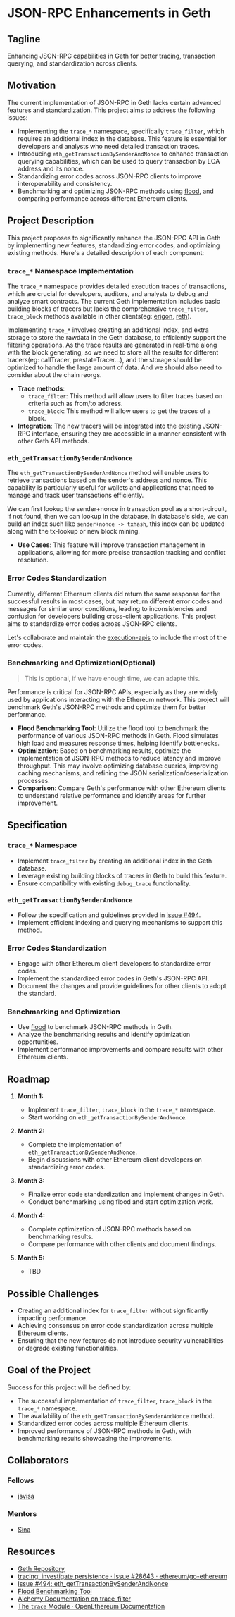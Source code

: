# JSON-RPC Enhancements in Geth

## Tagline

Enhancing JSON-RPC capabilities in Geth for better tracing, transaction querying, and standardization across clients.

## Motivation

The current implementation of JSON-RPC in Geth lacks certain advanced features and standardization. This project aims to address the following issues:

- Implementing the `trace_*` namespace, specifically `trace_filter`, which requires an additional index in the database. This feature is essential for developers and analysts who need detailed transaction traces.
- Introducing `eth_getTransactionBySenderAndNonce` to enhance transaction querying capabilities, which can be used to query transaction by EOA address and its nonce.
- Standardizing error codes across JSON-RPC clients to improve interoperability and consistency.
- Benchmarking and optimizing JSON-RPC methods using [flood](https://github.com/paradigmxyz/flood), and comparing performance across different Ethereum clients.

## Project Description

This project proposes to significantly enhance the JSON-RPC API in Geth by implementing new features, standardizing error codes, and optimizing existing methods. Here's a detailed description of each component:

### `trace_*` Namespace Implementation

The `trace_*` namespace provides detailed execution traces of transactions, which are crucial for developers, auditors, and analysts to debug and analyze smart contracts. The current Geth implementation includes basic building blocks of tracers but lacks the comprehensive `trace_filter`, `trace_block` methods available in other clients(eg: [erigon](https://github.com/ledgerwatch/erigon), [reth](https://github.com/paradigmxyz/reth)).

Implementing `trace_*` involves creating an additional index, and extra storage to store the rawdata in the Geth database, to efficiently support the filtering operations. As the trace results are generated in real-time along with the block generating, so we need to store all the results for different tracers(eg: callTracer, prestateTracer...), and the storage should be optimized to handle the large amount of data. And we should also need to consider about the chain reorgs.

- **Trace methods**:
  - `trace_filter`: This method will allow users to filter traces based on criteria such as from/to address.
  - `trace_block`: This method will allow users to get the traces of a block.
- **Integration**: The new tracers will be integrated into the existing JSON-RPC interface, ensuring they are accessible in a manner consistent with other Geth API methods.

### `eth_getTransactionBySenderAndNonce`

The `eth_getTransactionBySenderAndNonce` method will enable users to retrieve transactions based on the sender's address and nonce. This capability is particularly useful for wallets and applications that need to manage and track user transactions efficiently.

We can first lookup the sender+nonce in transaction pool as a short-circuit, if not found, then we can lookup in the database, in database's side, we can build an index such like `sender+nonce -> txhash`, this index can be updated along with the tx-lookup or new block mining.

- **Use Cases**: This feature will improve transaction management in applications, allowing for more precise transaction tracking and conflict resolution.

### Error Codes Standardization

Currently, different Ethereum clients did return the same response for the successful results in most cases, but may return different error codes and messages for similar error conditions, leading to inconsistencies and confusion for developers building cross-client applications. This project aims to standardize error codes across JSON-RPC clients.

Let's collaborate and maintain the [execution-apis](https://github.com/ethereum/execution-apis) to include the most of the error codes.

### Benchmarking and Optimization(Optional)

> This is optional, if we have enough time, we can adapte this.

Performance is critical for JSON-RPC APIs, especially as they are widely used by applications interacting with the Ethereum network. This project will benchmark Geth's JSON-RPC methods and optimize them for better performance.

- **Flood Benchmarking Tool**: Utilize the flood tool to benchmark the performance of various JSON-RPC methods in Geth. Flood simulates high load and measures response times, helping identify bottlenecks.
- **Optimization**: Based on benchmarking results, optimize the implementation of JSON-RPC methods to reduce latency and improve throughput. This may involve optimizing database queries, improving caching mechanisms, and refining the JSON serialization/deserialization processes.
- **Comparison**: Compare Geth's performance with other Ethereum clients to understand relative performance and identify areas for further improvement.

## Specification

### `trace_*` Namespace

- Implement `trace_filter` by creating an additional index in the Geth database.
- Leverage existing building blocks of tracers in Geth to build this feature.
- Ensure compatibility with existing `debug_trace` functionality.

### `eth_getTransactionBySenderAndNonce`

- Follow the specification and guidelines provided in [issue #494](https://github.com/ethereum/execution-apis/issues/494).
- Implement efficient indexing and querying mechanisms to support this method.

### Error Codes Standardization

- Engage with other Ethereum client developers to standardize error codes.
- Implement the standardized error codes in Geth's JSON-RPC API.
- Document the changes and provide guidelines for other clients to adopt the standard.

### Benchmarking and Optimization

- Use [flood](https://github.com/paradigmxyz/flood) to benchmark JSON-RPC methods in Geth.
- Analyze the benchmarking results and identify optimization opportunities.
- Implement performance improvements and compare results with other Ethereum clients.

## Roadmap

1. **Month 1:**

   - Implement `trace_filter`, `trace_block` in the `trace_*` namespace.
   - Start working on `eth_getTransactionBySenderAndNonce`.

2. **Month 2:**

   - Complete the implementation of `eth_getTransactionBySenderAndNonce`.
   - Begin discussions with other Ethereum client developers on standardizing error codes.

3. **Month 3:**

   - Finalize error code standardization and implement changes in Geth.
   - Conduct benchmarking using flood and start optimization work.

4. **Month 4:**

   - Complete optimization of JSON-RPC methods based on benchmarking results.
   - Compare performance with other clients and document findings.

5. **Month 5:**

   - TBD

## Possible Challenges

- Creating an additional index for `trace_filter` without significantly impacting performance.
- Achieving consensus on error code standardization across multiple Ethereum clients.
- Ensuring that the new features do not introduce security vulnerabilities or degrade existing functionalities.

## Goal of the Project

Success for this project will be defined by:

- The successful implementation of `trace_filter`, `trace_block` in the `trace_*` namespace.
- The availability of the `eth_getTransactionBySenderAndNonce` method.
- Standardized error codes across multiple Ethereum clients.
- Improved performance of JSON-RPC methods in Geth, with benchmarking results showcasing the improvements.

## Collaborators

### Fellows

- [jsvisa](https://github.com/jsvisa)

### Mentors

- [Sina](https://github.com/s1na)

## Resources

- [Geth Repository](https://github.com/ethereum/go-ethereum)
- [tracing: investigate persistence · Issue #28643 · ethereum/go-ethereum](https://github.com/ethereum/go-ethereum/issues/28643)
- [Issue #494: eth_getTransactionBySenderAndNonce](https://github.com/ethereum/execution-apis/issues/494)
- [Flood Benchmarking Tool](https://github.com/paradigmxyz/flood)
- [Alchemy Documentation on trace_filter](https://docs.alchemy.com/reference/what-is-trace_filter)
- [The `trace` Module · OpenEthereum Documentation](https://openethereum.github.io/JSONRPC-trace-module)
